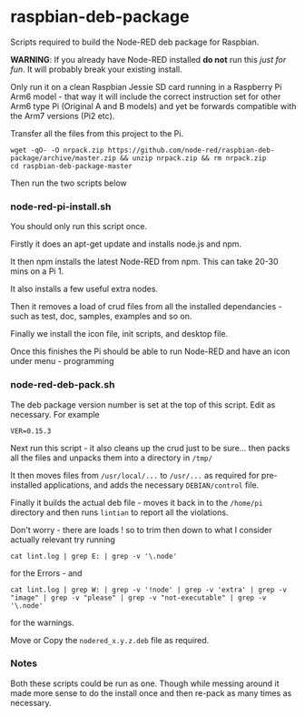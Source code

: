 # raspbian-deb-package
Scripts required to build the Node-RED deb package for Raspbian.

**WARNING**: If you already have Node-RED installed **do not** run this *just for fun*. It will probably break your existing install.

Only run it on a clean Raspbian Jessie SD card running in a Raspberry Pi Arm6 model -
that way it will include the correct instruction set for other Arm6 type Pi (Original
A and B models) and yet be forwards compatible with the Arm7 versions (Pi2 etc).

Transfer all the files from this project to the Pi.

    wget -qO- -O nrpack.zip https://github.com/node-red/raspbian-deb-package/archive/master.zip && unzip nrpack.zip && rm nrpack.zip
    cd raspbian-deb-package-master

Then run the two scripts below

### node-red-pi-install.sh

You should only run this script once.

Firstly it does an apt-get update and installs node.js and npm.

It then npm installs the latest Node-RED from npm. This can take 20-30 mins on a Pi 1.

It also installs a few useful extra nodes.

Then it removes a load of crud files from all the installed dependancies -
such as test, doc, samples, examples and so on.

Finally we install the icon file, init scripts, and desktop file.

Once this finishes the Pi should be able to run Node-RED and have an icon under
menu - programming

### node-red-deb-pack.sh

The deb package version number is set at the top of this script. Edit as necessary.
For example

    VER=0.15.3

Next run this script - it also cleans up the crud just to be sure... then packs
all the files and unpacks them into a directory in `/tmp/`

It then moves files from `/usr/local/...` to `/usr/...`  as required for pre-installed applications, and adds the necessary `DEBIAN/control` file.

Finally it builds the actual deb file - moves it back in to the `/home/pi` directory and then runs `lintian` to report all the violations.

Don't worry - there are loads ! so to trim then down to what I consider actually relevant try running

    cat lint.log | grep E: | grep -v '\.node'

for the Errors - and

    cat lint.log | grep W: | grep -v '!node' | grep -v 'extra' | grep -v "image" | grep -v "please" | grep -v "not-executable" | grep -v '\.node'

for the warnings.

Move or Copy the `nodered_x.y.z.deb` file as required.

### Notes

Both these scripts could be run as one. Though while messing around it made more sense to do the install once and then re-pack as many times as necessary.
